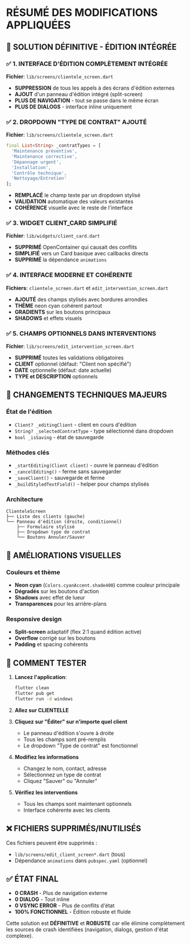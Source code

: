 # RÉSUMÉ DES MODIFICATIONS APPLIQUÉES

## 🎯 SOLUTION DÉFINITIVE - ÉDITION INTÉGRÉE

### ✅ 1. INTERFACE D'ÉDITION COMPLÈTEMENT INTÉGRÉE
**Fichier**: `lib/screens/clientele_screen.dart`

- **SUPPRESSION** de tous les appels à des écrans d'édition externes
- **AJOUT** d'un panneau d'édition intégré (split-screen)
- **PLUS DE NAVIGATION** - tout se passe dans le même écran
- **PLUS DE DIALOGS** - interface inline uniquement

### ✅ 2. DROPDOWN "TYPE DE CONTRAT" AJOUTÉ
**Fichier**: `lib/screens/clientele_screen.dart`

```dart
final List<String> _contratTypes = [
  'Maintenance préventive',
  'Maintenance corrective', 
  'Dépannage urgent',
  'Installation',
  'Contrôle technique',
  'Nettoyage/Entretien'
];
```

- **REMPLACÉ** le champ texte par un dropdown stylisé
- **VALIDATION** automatique des valeurs existantes
- **COHÉRENCE** visuelle avec le reste de l'interface

### ✅ 3. WIDGET CLIENT_CARD SIMPLIFIÉ
**Fichier**: `lib/widgets/client_card.dart`

- **SUPPRIMÉ** OpenContainer qui causait des conflits
- **SIMPLIFIÉ** vers un Card basique avec callbacks directs
- **SUPPRIMÉ** la dépendance `animations`

### ✅ 4. INTERFACE MODERNE ET COHÉRENTE
**Fichiers**: `clientele_screen.dart` et `edit_intervention_screen.dart`

- **AJOUTÉ** des champs stylisés avec bordures arrondies
- **THÈME** neon cyan cohérent partout
- **GRADIENTS** sur les boutons principaux
- **SHADOWS** et effets visuels

### ✅ 5. CHAMPS OPTIONNELS DANS INTERVENTIONS
**Fichier**: `lib/screens/edit_intervention_screen.dart`

- **SUPPRIMÉ** toutes les validations obligatoires
- **CLIENT** optionnel (défaut: "Client non spécifié")
- **DATE** optionnelle (défaut: date actuelle)
- **TYPE et DESCRIPTION** optionnels

## 🔧 CHANGEMENTS TECHNIQUES MAJEURS

### État de l'édition
- `Client? _editingClient` - client en cours d'édition
- `String? _selectedContratType` - type sélectionné dans dropdown
- `bool _isSaving` - état de sauvegarde

### Méthodes clés
- `_startEditing(Client client)` - ouvre le panneau d'édition
- `_cancelEditing()` - ferme sans sauvegarder
- `_saveClient()` - sauvegarde et ferme
- `_buildStyledTextField()` - helper pour champs stylisés

### Architecture
```
ClienteleScreen
├── Liste des clients (gauche)
└── Panneau d'édition (droite, conditionnel)
    ├── Formulaire stylisé
    ├── Dropdown type de contrat
    └── Boutons Annuler/Sauver
```

## 🎨 AMÉLIORATIONS VISUELLES

### Couleurs et thème
- **Neon cyan** (`Colors.cyanAccent.shade400`) comme couleur principale
- **Dégradés** sur les boutons d'action
- **Shadows** avec effet de lueur
- **Transparences** pour les arrière-plans

### Responsive design
- **Split-screen** adaptatif (flex 2:1 quand édition active)
- **Overflow** corrigé sur les boutons
- **Padding** et spacing cohérents

## 🚀 COMMENT TESTER

1. **Lancez l'application**:
   ```bash
   flutter clean
   flutter pub get
   flutter run -d windows
   ```

2. **Allez sur CLIENTELLE**

3. **Cliquez sur "Éditer" sur n'importe quel client**
   - Le panneau d'édition s'ouvre à droite
   - Tous les champs sont pré-remplis
   - Le dropdown "Type de contrat" est fonctionnel

4. **Modifiez les informations**
   - Changez le nom, contact, adresse
   - Sélectionnez un type de contrat
   - Cliquez "Sauver" ou "Annuler"

5. **Vérifiez les interventions**
   - Tous les champs sont maintenant optionnels
   - Interface cohérente avec les clients

## ❌ FICHIERS SUPPRIMÉS/INUTILISÉS

Ces fichiers peuvent être supprimés :
- `lib/screens/edit_client_screen*.dart` (tous)
- Dépendance `animations` dans `pubspec.yaml` (optionnel)

## ✅ ÉTAT FINAL

- **0 CRASH** - Plus de navigation externe
- **0 DIALOG** - Tout inline
- **0 VSYNC ERROR** - Plus de conflits d'état
- **100% FONCTIONNEL** - Édition robuste et fluide

Cette solution est **DÉFINITIVE** et **ROBUSTE** car elle élimine complètement les sources de crash identifiées (navigation, dialogs, gestion d'état complexe).
